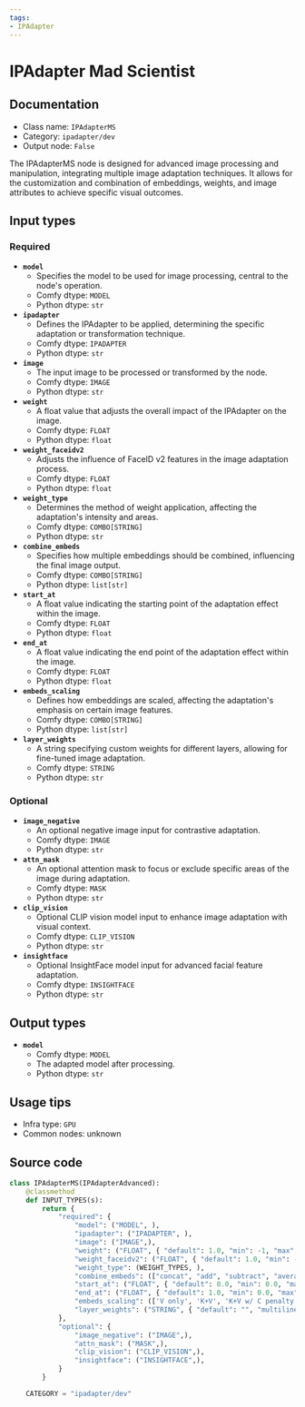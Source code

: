 ```yaml
---
tags:
- IPAdapter
---
```


# IPAdapter Mad Scientist
## Documentation
- Class name: `IPAdapterMS`
- Category: `ipadapter/dev`
- Output node: `False`

The IPAdapterMS node is designed for advanced image processing and manipulation, integrating multiple image adaptation techniques. It allows for the customization and combination of embeddings, weights, and image attributes to achieve specific visual outcomes.
## Input types
### Required
- **`model`**
    - Specifies the model to be used for image processing, central to the node's operation.
    - Comfy dtype: `MODEL`
    - Python dtype: `str`
- **`ipadapter`**
    - Defines the IPAdapter to be applied, determining the specific adaptation or transformation technique.
    - Comfy dtype: `IPADAPTER`
    - Python dtype: `str`
- **`image`**
    - The input image to be processed or transformed by the node.
    - Comfy dtype: `IMAGE`
    - Python dtype: `str`
- **`weight`**
    - A float value that adjusts the overall impact of the IPAdapter on the image.
    - Comfy dtype: `FLOAT`
    - Python dtype: `float`
- **`weight_faceidv2`**
    - Adjusts the influence of FaceID v2 features in the image adaptation process.
    - Comfy dtype: `FLOAT`
    - Python dtype: `float`
- **`weight_type`**
    - Determines the method of weight application, affecting the adaptation's intensity and areas.
    - Comfy dtype: `COMBO[STRING]`
    - Python dtype: `str`
- **`combine_embeds`**
    - Specifies how multiple embeddings should be combined, influencing the final image output.
    - Comfy dtype: `COMBO[STRING]`
    - Python dtype: `list[str]`
- **`start_at`**
    - A float value indicating the starting point of the adaptation effect within the image.
    - Comfy dtype: `FLOAT`
    - Python dtype: `float`
- **`end_at`**
    - A float value indicating the end point of the adaptation effect within the image.
    - Comfy dtype: `FLOAT`
    - Python dtype: `float`
- **`embeds_scaling`**
    - Defines how embeddings are scaled, affecting the adaptation's emphasis on certain image features.
    - Comfy dtype: `COMBO[STRING]`
    - Python dtype: `list[str]`
- **`layer_weights`**
    - A string specifying custom weights for different layers, allowing for fine-tuned image adaptation.
    - Comfy dtype: `STRING`
    - Python dtype: `str`
### Optional
- **`image_negative`**
    - An optional negative image input for contrastive adaptation.
    - Comfy dtype: `IMAGE`
    - Python dtype: `str`
- **`attn_mask`**
    - An optional attention mask to focus or exclude specific areas of the image during adaptation.
    - Comfy dtype: `MASK`
    - Python dtype: `str`
- **`clip_vision`**
    - Optional CLIP vision model input to enhance image adaptation with visual context.
    - Comfy dtype: `CLIP_VISION`
    - Python dtype: `str`
- **`insightface`**
    - Optional InsightFace model input for advanced facial feature adaptation.
    - Comfy dtype: `INSIGHTFACE`
    - Python dtype: `str`
## Output types
- **`model`**
    - Comfy dtype: `MODEL`
    - The adapted model after processing.
    - Python dtype: `str`
## Usage tips
- Infra type: `GPU`
- Common nodes: unknown


## Source code
```python
class IPAdapterMS(IPAdapterAdvanced):
    @classmethod
    def INPUT_TYPES(s):
        return {
            "required": {
                "model": ("MODEL", ),
                "ipadapter": ("IPADAPTER", ),
                "image": ("IMAGE",),
                "weight": ("FLOAT", { "default": 1.0, "min": -1, "max": 5, "step": 0.05 }),
                "weight_faceidv2": ("FLOAT", { "default": 1.0, "min": -1, "max": 5.0, "step": 0.05 }),
                "weight_type": (WEIGHT_TYPES, ),
                "combine_embeds": (["concat", "add", "subtract", "average", "norm average"],),
                "start_at": ("FLOAT", { "default": 0.0, "min": 0.0, "max": 1.0, "step": 0.001 }),
                "end_at": ("FLOAT", { "default": 1.0, "min": 0.0, "max": 1.0, "step": 0.001 }),
                "embeds_scaling": (['V only', 'K+V', 'K+V w/ C penalty', 'K+mean(V) w/ C penalty'], ),
                "layer_weights": ("STRING", { "default": "", "multiline": True }),
            },
            "optional": {
                "image_negative": ("IMAGE",),
                "attn_mask": ("MASK",),
                "clip_vision": ("CLIP_VISION",),
                "insightface": ("INSIGHTFACE",),
            }
        }

    CATEGORY = "ipadapter/dev"

```
